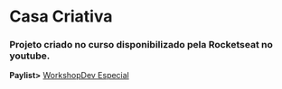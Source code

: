 # Casa Criativa
### Projeto criado no curso disponibilizado pela Rocketseat no youtube.

**Paylist>** [WorkshopDev Especial](https://www.youtube.com/playlist?list=PL85ITvJ7FLohGTWaE_p0J6B-TLmQbN4ka "WorkshopDev Especial")
